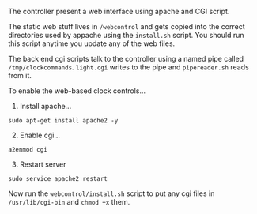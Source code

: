 The controller present a web interface using apache and CGI script.

The static web stuff lives in `/webcontrol` and gets copied into the correct directories used by appache using the `install.sh` script. You should run this script anytime you update any of the web files.

The back end cgi scripts talk to the controller using a named pipe called `/tmp/clockcommands`. `light.cgi` writes to the pipe and `pipereader.sh` reads from it. 

To enable the web-based clock controls...

1. Install apache...

```
sudo apt-get install apache2 -y
```

2. Enable cgi...

```
a2enmod cgi
```

3. Restart server

```
sudo service apache2 restart
```

Now run the `webcontrol/install.sh` script to put any cgi files in `/usr/lib/cgi-bin` and `chmod +x` them. 

